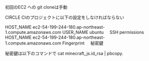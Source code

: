 初回のEC2 への git cloneは手動

CIRCLE CIのプロジェクトに以下の設定をしなければならない

HOST_NAME ec2-54-199-244-180.ap-northeast-1.compute.amazonaws.com
USER_NAME ubuntu
 
 
SSH permissions
HOST_NAME ec2-54-199-244-180.ap-northeast-1.compute.amazonaws.com
Fingerprint     秘密鍵

秘密鍵は以下のコマンドで
cat minecraft_js.id_rsa | pbcopy.

